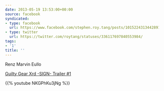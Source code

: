 ```yaml
---
date: 2013-05-19 13:53:00+00:00
source: facebook
syndicated:
- type: facebook
  url: https://www.facebook.com/stephen.roy.tang/posts/10152243134428912
- type: twitter
  url: https://twitter.com/roytang/statuses/336117697840553984/
tags:
- '1'
title: ''
---
```


Renz Marvin Eullo 

[Guilty Gear Xrd -SIGN- Trailer #1](https://www.youtube.com/watch?v=NKGPhKu3jNg)



{{% youtube NKGPhKu3jNg %}}